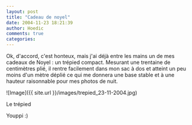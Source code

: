 ```yaml
---
layout: post
title: "Cadeau de noyel"
date: 2004-11-23 18:21:39
author: Hoedic
comments: true
categories: 
---
```



Ok, d'accord, c'est honteux, mais j'ai déjà entre les mains un de mes cadeaux de Noyel : un trépied compact. Mesurant une trentaine de centimètres plié, il rentre facilement dans mon sac à dos et atteint un peu moins d'un mètre déplié ce qui me donnera une base stable et à une hauteur raisonnable pour mes photos de nuit.

![Image]({{ site.url }}/images/trepied_23-11-2004.jpg)
<div class="photoattrib">Le trépied</div>



Youppi :)